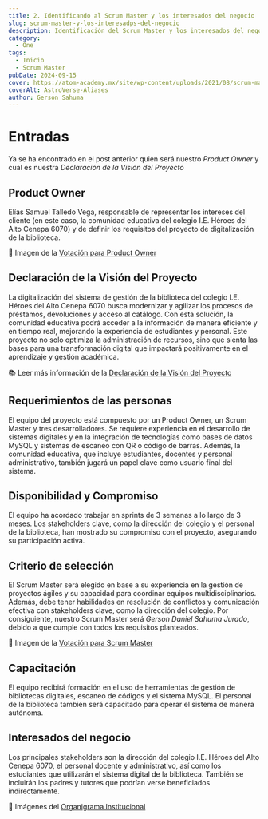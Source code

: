 ```yaml
---
title: 2. Identificando al Scrum Master y los interesados del negocio
slug: scrum-master-y-los-interesadps-del-negocio
description: Identificación del Scrum Master y los interesados del negocio
category:
  - One
tags:
  - Inicio
  - Scrum Master
pubDate: 2024-09-15
cover: https://atom-academy.mx/site/wp-content/uploads/2021/08/scrum-master.jpg
coverAlt: AstroVerse-Aliases
author: Gerson Sahuma
---
```


# Entradas

Ya se ha encontrado en el post anterior quien será nuestro *Product Owner* y cual es nuestra *Declaración de la Visión del Proyecto*

## Product Owner

Elías Samuel Talledo Vega, responsable de representar los intereses del cliente (en este caso, la comunidad educativa del colegio I.E. Héroes del Alto Cenepa 6070) y de definir los requisitos del proyecto de digitalización de la biblioteca.

📸 Imagen de la [Votación para Product Owner](https://drive.google.com/file/d/1j_ZX0Lt6LrScnxVE08SPa5M-K1H20ecY/view?usp=sharing)

## Declaración de la Visión del Proyecto

La digitalización del sistema de gestión de la biblioteca del colegio I.E. Héroes del Alto Cenepa 6070 busca modernizar y agilizar los procesos de préstamos, devoluciones y acceso al catálogo. Con esta solución, la comunidad educativa podrá acceder a la información de manera eficiente y en tiempo real, mejorando la experiencia de estudiantes y personal. Este proyecto no solo optimiza la administración de recursos, sino que sienta las bases para una transformación digital que impactará positivamente en el aprendizaje y gestión académica.

📚 Leer más información de la [Declaración de la Visión del Proyecto](https://drive.google.com/file/d/15KNadJ54EG1EIMHjFxcIphKOJemWNUdY/view?usp=sharing)

## Requerimientos de las personas

El equipo del proyecto está compuesto por un Product Owner, un Scrum Master y tres desarrolladores. Se requiere experiencia en el desarrollo de sistemas digitales y en la integración de tecnologías como bases de datos MySQL y sistemas de escaneo con QR o código de barras. Además, la comunidad educativa, que incluye estudiantes, docentes y personal administrativo, también jugará un papel clave como usuario final del sistema.

## Disponibilidad y Compromiso

El equipo ha acordado trabajar en sprints de 3 semanas a lo largo de 3 meses. Los stakeholders clave, como la dirección del colegio y el personal de la biblioteca, han mostrado su compromiso con el proyecto, asegurando su participación activa.

## Criterio de selección

El Scrum Master será elegido en base a su experiencia en la gestión de proyectos ágiles y su capacidad para coordinar equipos multidisciplinarios. Además, debe tener habilidades en resolución de conflictos y comunicación efectiva con stakeholders clave, como la dirección del colegio. Por consiguiente, nuestro Scrum Master será *Gerson Daniel Sahuma Jurado*, debido a que cumple con todos los requisitos planteados.

📸 Imagen de la [Votación para Scrum Master](https://drive.google.com/file/d/1j_ZX0Lt6LrScnxVE08SPa5M-K1H20ecY/view?usp=sharing)

## Capacitación

El equipo recibirá formación en el uso de herramientas de gestión de bibliotecas digitales, escaneo de códigos y el sistema MySQL. El personal de la biblioteca también será capacitado para operar el sistema de manera autónoma.

## Interesados del negocio

Los principales stakeholders son la dirección del colegio I.E. Héroes del Alto Cenepa 6070, el personal docente y administrativo, así como los estudiantes que utilizarán el sistema digital de la biblioteca. También se incluirán los padres y tutores que podrían verse beneficiados indirectamente.

📸 Imágenes del [Organigrama Institucional](https://drive.google.com/drive/folders/1QMYzGByAInLHtSGhlhymTTOtmQ82U1zw?usp=sharing)
